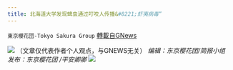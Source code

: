 ```yaml
---
title: 北海道大学发现蜱虫通过叮咬人传播&#8221;虾夷病毒“
---
```

`東京櫻花団-Tokyo Sakura Group` [轉載自GNews](https://gnews.org/zh-hans/1584505/)

![](https://assets.gnews.org/wp-content/uploads/2021/10/10101-scaled.jpg)
（文章仅代表作者个人观点，与GNEWS无关）
*编辑：东京樱花团/简报小组*
*发布：东京樱花团 /平安卿卿*
![](https://assets.gnews.org/wp-content/uploads/2021/08/image0-1-36.jpg)
